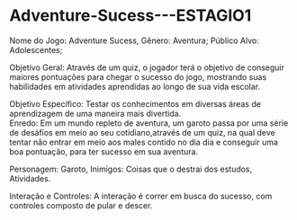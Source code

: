 # Adventure-Sucess---ESTAGIO1
Nome do Jogo: Adventure Sucess, Gênero: Aventura;
Público Alvo: Adolescentes;

Objetivo Geral: Através de um quiz, o jogador terá o objetivo de conseguir maiores pontuações para chegar o sucesso do jogo, 
mostrando suas habilidades em atividades aprendidas ao longo de sua vida escolar. 

Objetivo Específico: Testar os conhecimentos em diversas áreas de aprendizagem de uma maneira mais divertida.  
Enredo: Em um mundo repleto de aventura, um garoto passa por uma série de desáfios em meio ao seu cotidiano,através de um quiz,
na qual deve tentar não entrar em meio aos males contido no dia dia e conseguir uma boa pontuação, para ter sucesso em sua 
aventura. 

Personagem: Garoto, Inimigos: Coisas que o destrai dos estudos, Atividades.

Interação e Controles: A interação é correr em busca do sucesso, com controles composto de pular e descer. 



